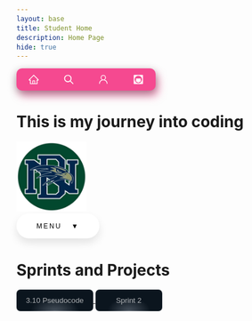 ```yaml
---
layout: base
title: Student Home 
description: Home Page
hide: true
---
```


 <div class="button-container">
  <a href="https://dakshag001.github.io/dakshaggCSP_2025/" target="_blank">
    <button class="button33">
      <svg xmlns="https://dakshag001.github.io/dakshaggCSP_2025/" width="1em" height="1em" viewBox="0 0 1024 1024" stroke-width="0" fill="currentColor" stroke="currentColor" class="icon">
        <path d="M946.5 505L560.1 118.8l-25.9-25.9a31.5 31.5 0 0 0-44.4 0L77.5 505a63.9 63.9 0 0 0-18.8 46c.4 35.2 29.7 63.3 64.9 63.3h42.5V940h691.8V614.3h43.4c17.1 0 33.2-6.7 45.3-18.8a63.6 63.6 0 0 0 18.7-45.3c0-17-6.7-33.1-18.8-45.2zM568 868H456V664h112v204zm217.9-325.7V868H632V640c0-22.1-17.9-40-40-40H432c-22.1 0-40 17.9-40 40v228H238.1V542.3h-96l370-369.7 23.1 23.1L882 542.3h-96.1z"></path>
      </svg>
    </button>
  </a>
  
  <a href="https://dakshag001.github.io/dakshaggCSP_2025/search/" target="_blank">
    <button class="button33">
      <svg xmlns="http://www.w3.org/2000/svg" width="1em" height="1em" aria-hidden="true" viewBox="0 0 24 24" stroke-width="2" fill="none" stroke="currentColor" class="icon">
        <path d="M21 21l-6-6m2-5a7 7 0 11-14 0 7 7 0 0114 0z" stroke-linejoin="round" stroke-linecap="round"></path>
      </svg>
    </button>
  </a>
  
  <a href="https://dakshag001.github.io/dakshaggCSP_2025/about/" target="_blank">
    <button class="button33">
      <svg xmlns="http://www.w3.org/2000/svg" width="1em" height="1em" viewBox="0 0 24 24" stroke-width="0" fill="currentColor" stroke="currentColor" class="icon">
        <path d="M12 2.5a5.5 5.5 0 0 1 3.096 10.047 9.005 9.005 0 0 1 5.9 8.181.75.75 0 1 1-1.499.044 7.5 7.5 0 0 0-14.993 0 .75.75 0 0 1-1.5-.045 9.005 9.005 0 0 1 5.9-8.18A5.5 5.5 0 0 1 12 2.5ZM8 8a4 4 0 1 0 8 0 4 4 0 0 0-8 0Z"></path>
      </svg>
    </button>
  </a>
  
  <a href="https://dakshag001.github.io/dakshaggCSP_2025/blogs/" target="_blank">
    <button class="button33">
     <svg xmlns="http://www.w3.org/2000/svg" width="1em" height="1em" viewBox="0 0 24 24" fill="currentColor" class="icon">
    <path d="M3 2C2.44772 2 2 2.44772 2 3V21C2 21.5523 2.44772 22 3 22H21C21.5523 22 22 21.5523 22 21V3C22 2.44772 21.5523 2 21 2H3ZM12 19L5 15H7V10H17V15H19L12 19ZM12 4C16.4183 4 20 7.58172 20 12C20 16.4183 16.4183 20 12 20C7.58172 20 4 16.4183 4 12C4 7.58172 7.58172 4 12 4Z"></path>
    </svg>
  </button>
  </a>
</div>

# **This is my journey into coding**

<img src="images/notebooks/3810370_8caf5a9703664533b3b1cf2b4e040537_processed.jpg" alt="Image" width="25%">

<style>
.custom-button {
  min-width: 120px;

  position: relative;
  cursor: pointer;

  padding: 12px 17px;
  border: 0;
  border-radius: 7px;

  box-shadow: inset 0 0 0 1px rgba(255, 255, 255, 0.1);
  background: radial-gradient(
    ellipse at bottom,
    rgba(71, 81, 92, 1) 0%,
    rgba(11, 21, 30, 1) 45%
  );

  color: rgba(255, 255, 255, 0.66);

  transition: all 1s cubic-bezier(0.15, 0.83, 0.66, 1);
}
.custom-button::before {
  content: "";
  width: 70%;
  height: 1px;

  position: absolute;
  bottom: 0;
  left: 15%;

  background: rgb(255, 255, 255);
  background: linear-gradient(
    90deg,
    rgba(255, 255, 255, 0) 0%,
    rgba(255, 255, 255, 1) 50%,
    rgba(255, 255, 255, 0) 100%
  );
  opacity: 0.2;

  transition: all 1s cubic-bezier(0.15, 0.83, 0.66, 1);
}
.custom-button:hover {
  color: rgba(255, 255, 255, 1);
  transform: scale(1.1) translateY(-3px);
}
.custom-button:hover::before {
  opacity: 1;
}
</style>



<style>
   .paste-button {
    position: relative;
    display: block;
    font-family: 'Segoe UI', Tahoma, Geneva, Verdana, sans-serif;
}

.paste-button .button {
    padding: 1.3em 3em;
    font-size: 12px;
    text-transform: uppercase;
    letter-spacing: 2.5px;
    font-weight: 500;
    color: #000;
    background-color: #fff;
    border: none;
    border-radius: 45px;
    box-shadow: 0px 8px 15px rgba(0, 0, 0, 0.1);
    transition: all 0.3s ease 0s;
    cursor: pointer;
    outline: none;
    display: flex;
    align-items: center;
    justify-content: center;
}

.paste-button .button:hover {
    background-color: #23c483;
    box-shadow: 0px 15px 20px rgba(46, 229, 157, 0.4);
    color: #fff;
    transform: translateY(-7px);
}

.paste-button .button:active {
    transform: translateY(-1px);
}

.dropdown-content, .submenu-content {
    display: none;
    font-size: 13px;
    position: absolute;
    z-index: 1;
    min-width: 200px;
    background-color: #212121;
    border: 2px solid #88bc4c;
    border-radius: 0px 15px 15px 15px;
    box-shadow: 0px 8px 16px 0px rgba(0,0,0,0.2);
}

.dropdown-content a, .submenu-content a {
    color: #88bc4c;
    padding: 8px 10px;
    text-decoration: none;
    display: block;
    transition: 0.1s;
}

.dropdown-content a:hover, .submenu-content a:hover {
    background-color: #88bc4c;
    color: #212121;
}

.dropdown-content a:focus, .submenu-content a:focus {
    background-color: #212121;
    color: #88bc4c;
}

.dropdown-content #top:hover {
    border-radius: 0px 13px 0px 0px;
}

.dropdown-content #bottom:hover {
    border-radius: 0px 0px 13px 13px;
}

.paste-button:hover .button {
    border-radius: 15px 15px 0px 0px;
}

.paste-button:hover .dropdown-content {
    display: block;
}

.submenu {
    position: relative;
}

.submenu-content {
    top: 0;
    left: 100%;
    border-radius: 0 15px 15px 15px;
}

.submenu-content a:first-child:hover {
    border-radius: 0px 13px 0px 0px;
}

.submenu-content a:last-child:hover {
    border-radius: 0px 0px 13px 13px;
}

.submenu:hover .submenu-content {
    display: block;
}

</style>
<!-- code for menu -->
<div class="paste-button">
  <button class="button">Menu &nbsp; ▼</button>
  <div class="dropdown-content">
    <a id="top" href="https://dakshag001.github.io/dakshaggCSP_2025/2024/09/08/JavaScriptCell_IPYNB_2_.html">JavaScript Cell</a>
    <div class="submenu">
        <a id="middle" href="https://dakshag001.github.io/dakshaggCSP_2025/2024/08/21/sprint1_plan_IPYNB_2_.html">Plans &nbsp; ▶</a>
        <div class="submenu-content">
            <a href="https://dakshag001.github.io/dakshaggCSP_2025/2024/09/12/PlanningFolder_IPYNB_2_.html">Attempts</a>
            <a href="https://example.com/">Finalized Project stuff</a>
        </div>
    </div>
    <a id="bottom" href="https://dakshag001.github.io/dakshaggCSP_2025/about/">About Pages</a>
  </div>
</div>
<!-- end of menu code -->



# Sprints and Projects


<a href="https://nighthawkcoders.github.io/portfolio_2025/csp/big-idea/p2/3-10-2">
  <button class="custom-button">3.10 Pseudocode</button>
  </a>
  <a href="https://dakshag001.github.io/dakshaggCSP_2025/Sprint2summary/">
  <button class="custom-button">Sprint 2</button>
  </a>

<style>
.button-container {
  display: flex;
  background-color: rgba(245, 73, 144);
  width: 250px;
  height: 40px;
  align-items: center;
  justify-content: space-around;
  border-radius: 10px;
  box-shadow: rgba(0, 0, 0, 0.35) 0px 5px 15px,
        rgba(245, 73, 144, 0.5) 5px 10px 15px;
}

.button33 {
  outline: 0 !important;
  border: 0 !important;
  width: 40px;
  height: 40px;
  border-radius: 50%;
  background-color: transparent;
  display: flex;
  align-items: center;
  justify-content: center;
  color: #fff;
  transition: all ease-in-out 0.3s;
  cursor: pointer;
}

.button:hover {
  transform: translateY(-3px);
}

.icon {
  font-size: 20px;
}
</style>




